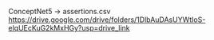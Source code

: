 ConceptNet5 -> assertions.csv
https://drive.google.com/drive/folders/1DlbAuDAsUYWtIoS-elqUEcKuG2kMxHGy?usp=drive_link
